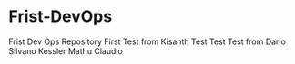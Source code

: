 # Frist-DevOps
Frist Dev Ops Repository
First Test from Kisanth
Test Test
Test from Dario
Silvano Kessler
Mathu Claudio